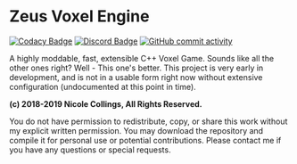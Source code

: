 # Zeus Voxel Engine

[![Codacy Badge](https://img.shields.io/codacy/grade/fb6fa8dbb8254a91a2f4c06fae5f1347.svg?logo=codacy)](https://app.codacy.com/app/Aurailus/Zeus_cpp?utm_source=github.com&utm_medium=referral&utm_content=Aurailus/Zeus_cpp&utm_campaign=Badge_Grade_Settings)
[![Discord Badge](https://img.shields.io/discord/416379773976051712.svg?color=7289DA&label=discord&logo=discord&logoColor=white)](https://discord.gg/HFTCQ7a)
[![GitHub commit activity](https://img.shields.io/github/commit-activity/m/aurailus/zeus_cpp.svg?logo=github&label=commit%20activity)](https://github.com/Aurailus/Zeus_cpp/commits/master)

A highly moddable, fast, extensible C++ Voxel Game. Sounds like all the other ones right? Well - This one's better.
This project is very early in development, and is not in a usable form right now without extensive configuration (undocumented at this point in time).

**(c) 2018-2019 Nicole Collings, All Rights Reserved.**

You do not have permission to redistribute, copy, or share this work without my explicit written permission. 
You may download the repository and compile it for personal use or potential contributions.
Please contact me if you have any questions or special requests.

